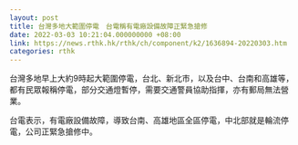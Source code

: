 ```yaml
---
layout: post
title: 台灣多地大範圍停電　台電稱有電廠設備故障正緊急搶修
date: 2022-03-03 10:21:04.000000000 +08:00
link: https://news.rthk.hk/rthk/ch/component/k2/1636894-20220303.htm
categories: rthk
---
```


台灣多地早上大約9時起大範圍停電，台北、新北市，以及台中、台南和高雄等，都有民眾報稱停電，部分交通燈暫停，需要交通警員協助指揮，亦有郵局無法營業。

台電表示，有電廠設備故障，導致台南、高雄地區全區停電，中北部就是輪流停電，公司正緊急搶修中。
